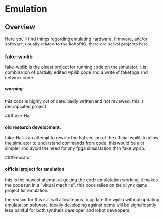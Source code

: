# Emulation
## Overview
Here you'll find things regarding emulating hardware, firmware, and/or software, usually related to the RoboRIO.
there are serval projects here.

### fake-wpilib 
fake-wpilib is the oldest project for running code on the simulator.
it is combination of partially edited wpilib code and a write of 
fakefpga and network code.

##### warning
this code is highly out of date. badly written and not reviewed.
this is decrapcated project.


###fake-Hal 
#### old research development.
fake-Hal is an attempt to rewrite the hal section of the official wpilib to allow  
the simulator to understand commands from code. this would be alot simpler and avoid
the need for any fpga simulatation than fake wpilib.




###Emulator
#### official project for emulation
this is the newest attempt at getting the code emulatation working. 
it makes the code run in a "virtual machine".
this code relies on the xliynx qemu project for emulation. 

the reason for this is it will allow teams to update the wpilib without updating  
emulatation software. ideally developing against qemu will be signaficantly less painful for both
syntheis developer and robot developers.
